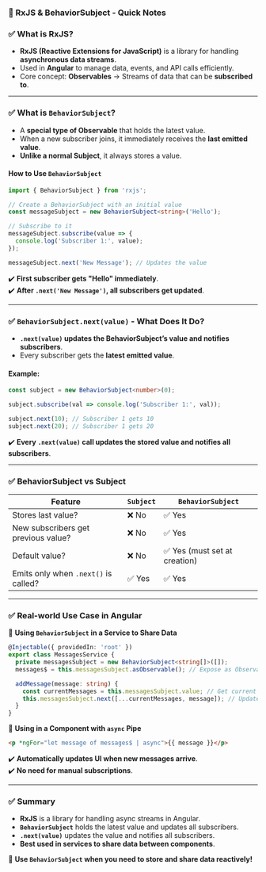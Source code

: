 ### **📌 RxJS & BehaviorSubject - Quick Notes**  

### ✅ **What is RxJS?**  
- **RxJS (Reactive Extensions for JavaScript)** is a library for handling **asynchronous data streams**.  
- Used in **Angular** to manage data, events, and API calls efficiently.  
- Core concept: **Observables** → Streams of data that can be **subscribed to**.  

---

### ✅ **What is `BehaviorSubject`?**  
- A **special type of Observable** that holds the latest value.  
- When a new subscriber joins, it immediately receives the **last emitted value**.  
- **Unlike a normal Subject**, it always stores a value.  

#### **How to Use `BehaviorSubject`**
```typescript
import { BehaviorSubject } from 'rxjs';

// Create a BehaviorSubject with an initial value
const messageSubject = new BehaviorSubject<string>('Hello');

// Subscribe to it
messageSubject.subscribe(value => {
  console.log('Subscriber 1:', value);
});

messageSubject.next('New Message'); // Updates the value
```
✔️ **First subscriber gets "Hello" immediately**.  
✔️ **After `.next('New Message')`, all subscribers get updated**.  

---

### ✅ **`BehaviorSubject.next(value)` - What Does It Do?**
- **`.next(value)` updates the BehaviorSubject’s value and notifies subscribers**.  
- Every subscriber gets the **latest emitted value**.  

#### **Example:**
```typescript
const subject = new BehaviorSubject<number>(0);

subject.subscribe(val => console.log('Subscriber 1:', val));

subject.next(10); // Subscriber 1 gets 10
subject.next(20); // Subscriber 1 gets 20
```
✔️ **Every `.next(value)` call updates the stored value and notifies all subscribers**.  

---

### ✅ **BehaviorSubject vs Subject**
| Feature | `Subject` | `BehaviorSubject` |
|---------|----------|------------------|
| Stores last value? | ❌ No | ✅ Yes |
| New subscribers get previous value? | ❌ No | ✅ Yes |
| Default value? | ❌ No | ✅ Yes (must set at creation) |
| Emits only when `.next()` is called? | ✅ Yes | ✅ Yes |

---

### ✅ **Real-world Use Case in Angular**  
🔹 **Using `BehaviorSubject` in a Service to Share Data**  
```typescript
@Injectable({ providedIn: 'root' })
export class MessagesService {
  private messagesSubject = new BehaviorSubject<string[]>([]);
  messages$ = this.messagesSubject.asObservable(); // Expose as Observable

  addMessage(message: string) {
    const currentMessages = this.messagesSubject.value; // Get current value
    this.messagesSubject.next([...currentMessages, message]); // Update
  }
}
```
🔹 **Using in a Component with `async` Pipe**  
```html
<p *ngFor="let message of messages$ | async">{{ message }}</p>
```
✔️ **Automatically updates UI when new messages arrive**.  
✔️ **No need for manual subscriptions**.  

---

### ✅ **Summary**
- **RxJS** is a library for handling async streams in Angular.  
- **`BehaviorSubject`** holds the latest value and updates all subscribers.  
- **`.next(value)`** updates the value and notifies all subscribers.  
- **Best used in services to share data between components**.  

🚀 **Use `BehaviorSubject` when you need to store and share data reactively!**